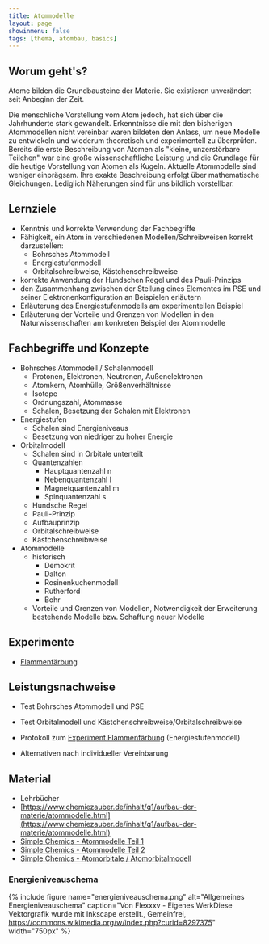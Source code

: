 ```yaml
---
title: Atommodelle
layout: page
showinmenu: false
tags: [thema, atombau, basics]
---
```


## Worum geht's?

Atome bilden die Grundbausteine der Materie. Sie existieren unverändert seit Anbeginn der Zeit.

Die menschliche Vorstellung vom Atom jedoch, hat sich über die Jahrhunderte stark gewandelt. Erkenntnisse die mit den bisherigen Atommodellen nicht vereinbar waren bildeten den Anlass, um neue Modelle zu entwickeln und wiederum theoretisch und experimentell zu überprüfen. Bereits die erste Beschreibung von Atomen als "kleine, unzerstörbare Teilchen" war eine große wissenschaftliche Leistung und die Grundlage für die heutige Vorstellung von Atomen als Kugeln. Aktuelle Atommodelle sind weniger einprägsam. Ihre exakte Beschreibung erfolgt über mathematische Gleichungen. Lediglich Näherungen sind für uns bildlich vorstellbar.

## Lernziele

- Kenntnis und korrekte Verwendung der Fachbegriffe
- Fähigkeit, ein Atom in verschiedenen Modellen/Schreibweisen korrekt darzustellen:
	- Bohrsches Atommodell
	- Energiestufenmodell
	- Orbitalschreibweise, Kästchenschreibweise
- korrekte Anwendung der Hundschen Regel und des Pauli-Prinzips
- den Zusammenhang zwischen der Stellung eines Elementes im PSE und seiner Elektronenkonfiguration an Beispielen erläutern
- Erläuterung des Energiestufenmodells am experimentellen Beispiel
- Erläuterung der Vorteile und Grenzen von Modellen in den Naturwissenschaften am konkreten Beispiel der Atommodelle

## Fachbegriffe und Konzepte

- Bohrsches Atommodell / Schalenmodell
	- Protonen, Elektronen, Neutronen, Außenelektronen
	- Atomkern, Atomhülle, Größenverhältnisse
	- Isotope
	- Ordnungszahl, Atommasse
	- Schalen, Besetzung der Schalen mit Elektronen
- Energiestufen
	- Schalen sind Energieniveaus
	- Besetzung von niedriger zu hoher Energie
- Orbitalmodell
	- Schalen sind in Orbitale unterteilt
	- Quantenzahlen
		- Hauptquantenzahl n
		- Nebenquantenzahl l
		- Magnetquantenzahl m
		- Spinquantenzahl s
	- Hundsche Regel
	- Pauli-Prinzip
	- Aufbauprinzip
	- Orbitalschreibweise
	- Kästchenschreibweise
- Atommodelle
	- historisch
		- Demokrit
		- Dalton
		- Rosinenkuchenmodell
		- Rutherford
		- Bohr
	- Vorteile und Grenzen von Modellen, Notwendigkeit der Erweiterung bestehende Modelle bzw. Schaffung neuer Modelle

## Experimente
	
- [Flammenfärbung](/experimente/flammenfaerbung)

## Leistungsnachweise

- Test Bohrsches Atommodell und PSE
- Test Orbitalmodell und Kästchenschreibweise/Orbitalschreibweise
- Protokoll zum [Experiment Flammenfärbung](/experimente/flammenfaerbung) (Energiestufenmodell)

- Alternativen nach individueller Vereinbarung

## Material

- Lehrbücher
- [https://www.chemiezauber.de/inhalt/q1/aufbau-der-materie/atommodelle.html](https://www.chemiezauber.de/inhalt/q1/aufbau-der-materie/atommodelle.html)
- [Simple Chemics - Atommodelle Teil 1](https://www.youtube.com/watch?v=vBXaINQwpZ0)
- [Simple Chemics - Atommodelle Teil 2](https://www.youtube.com/watch?v=hwhTXmT1xS4)
- [Simple Chemics - Atomorbitale / Atomorbitalmodell](https://www.youtube.com/watch?v=Pw-MeI_kK-0)

### Energieniveauschema
{% include figure name="energieniveauschema.png" alt="Allgemeines Energieniveauschema" caption="Von Flexxxv - Eigenes WerkDiese Vektorgrafik wurde mit Inkscape erstellt., Gemeinfrei, https://commons.wikimedia.org/w/index.php?curid=8297375" width="750px" %}
